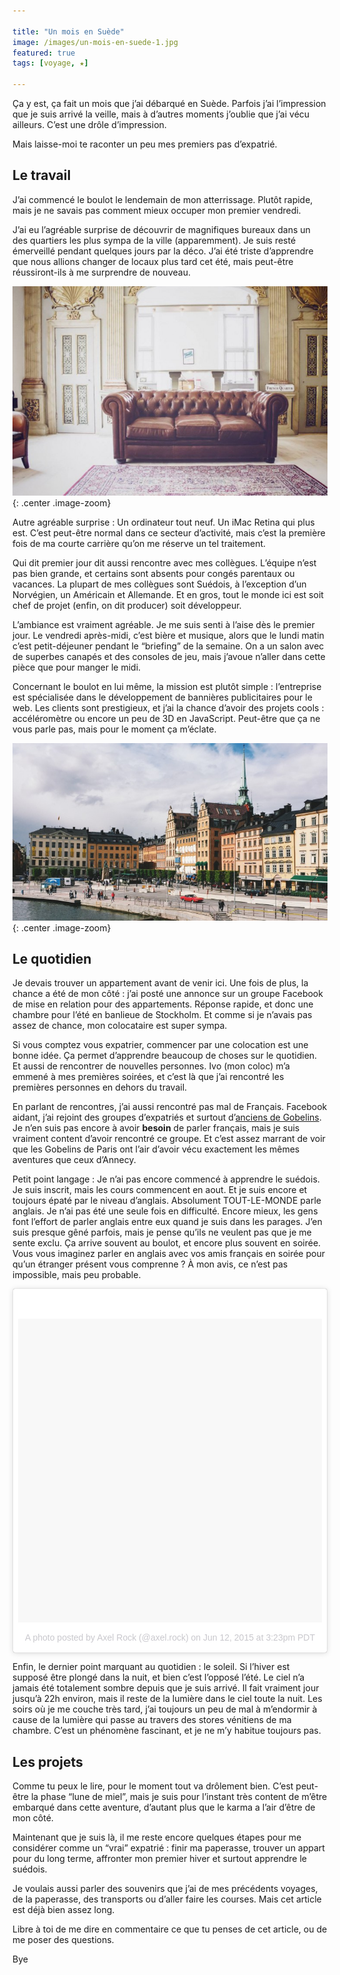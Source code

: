 ```yaml
---

title: "Un mois en Suède"
image: /images/un-mois-en-suede-1.jpg
featured: true
tags: [voyage, ★]

---
```


Ça y est, ça fait un mois que j’ai débarqué en Suède. Parfois j’ai l’impression que je suis arrivé la veille, mais à d’autres moments j’oublie que j’ai vécu ailleurs. C’est une drôle d’impression.

Mais laisse-moi te raconter un peu mes premiers pas d’expatrié.

## Le travail

J’ai commencé le boulot le lendemain de mon atterrissage. Plutôt rapide, mais je ne savais pas comment mieux occuper mon premier vendredi.

J’ai eu l’agréable surprise de découvrir de magnifiques bureaux dans un des quartiers les plus sympa de la ville (apparemment). Je suis resté émerveillé pendant quelques jours par la déco. J’ai été triste d’apprendre que nous allions changer de locaux plus tard cet été, mais peut-être réussiront-ils à me surprendre de nouveau.

![Old school bannerboy](/images/un-mois-en-suede-1.jpg "Old school bannerboy"){: .center .image-zoom}

Autre agréable surprise : Un ordinateur tout neuf. Un iMac Retina qui plus est. C’est peut-être normal dans ce secteur d’activité, mais c’est la première fois de ma courte carrière qu’on me réserve un tel traitement.

Qui dit premier jour dit aussi rencontre avec mes collègues. L’équipe n’est pas bien grande, et certains sont absents pour congés parentaux ou vacances. La plupart de mes collègues sont Suédois, à l’exception d’un Norvégien, un Américain et Allemande. Et en gros, tout le monde ici est soit chef de projet (enfin, on dit producer) soit développeur.

L’ambiance est vraiment agréable. Je me suis senti à l’aise dès le premier jour. Le vendredi après-midi, c’est bière et musique, alors que le lundi matin c’est petit-déjeuner pendant le “briefing” de la semaine. On a un salon avec de superbes canapés et des consoles de jeu, mais j’avoue n’aller dans cette pièce que pour manger le midi.

Concernant le boulot en lui même, la mission est plutôt simple : l’entreprise est spécialisée dans le développement de bannières publicitaires pour le web. Les clients sont prestigieux, et j’ai la chance d’avoir des projets cools : accéléromètre ou encore un peu de 3D en JavaScript. Peut-être que ça ne vous parle pas, mais pour le moment ça m’éclate.

![Balade dominicale à Gamla Stan](/images/un-mois-en-suede-2.jpg "Balade dominicale à Gamla Stan"){: .center .image-zoom}

## Le quotidien

Je devais trouver un appartement avant de venir ici. Une fois de plus, la chance a été de mon côté : j’ai posté une annonce sur un groupe Facebook de mise en relation pour des appartements. Réponse rapide, et donc une chambre pour l’été en banlieue de Stockholm. Et comme si je n’avais pas assez de chance, mon colocataire est super sympa.

Si vous comptez vous expatrier, commencer par une colocation est une bonne idée. Ça permet d’apprendre beaucoup de choses sur le quotidien. Et aussi de rencontrer de nouvelles personnes. Ivo (mon coloc) m’a emmené à mes premières soirées, et c’est là que j’ai rencontré les premières personnes en dehors du travail.

En parlant de rencontres, j’ai aussi rencontré pas mal de Français. Facebook aidant, j’ai rejoint des groupes d’expatriés et surtout d’[anciens de Gobelins](https://www.facebook.com/anciensgobelins). Je n’en suis pas encore à avoir **besoin** de parler français, mais je suis vraiment content d’avoir rencontré ce groupe. Et c’est assez marrant de voir que les Gobelins de Paris ont l’air d’avoir vécu exactement les mêmes aventures que ceux d’Annecy.

Petit point langage : Je n’ai pas encore commencé à apprendre le suédois. Je suis inscrit, mais les cours commencent en aout. Et je suis encore et toujours épaté par le niveau d’anglais. Absolument TOUT-LE-MONDE parle anglais. Je n’ai pas été une seule fois en difficulté. Encore mieux, les gens font l’effort de parler anglais entre eux quand je suis dans les parages. J’en suis presque gêné parfois, mais je pense qu’ils ne veulent pas que je me sente exclu. Ça arrive souvent au boulot, et encore plus souvent en soirée. Vous vous imaginez parler en anglais avec vos amis français en soirée pour qu’un étranger présent vous comprenne ? À mon avis, ce n’est pas impossible, mais peu probable.

<blockquote class="instagram-media" style="background: #FFF; border: 0; border-radius: 3px; box-shadow: 0 0 1px 0 rgba(0,0,0,0.5),0 1px 10px 0 rgba(0,0,0,0.15); margin: 1px; max-width: 658px; padding: 0; width: calc(100% - 2px);" data-instgrm-version="4"><div style="padding: 8px;"><div style="background: #F8F8F8; line-height: 0; margin-top: 40px; padding: 50% 0; text-align: center; width: 100%;"></div><p style="color: #c9c8cd; font-family: Arial,sans-serif; font-size: 14px; line-height: 17px; margin-bottom: 0; margin-top: 8px; overflow: hidden; padding: 8px 0 7px; text-align: center; text-overflow: ellipsis; white-space: nowrap;"><a style="color: #c9c8cd; font-family: Arial,sans-serif; font-size: 14px; font-style: normal; font-weight: normal; line-height: 17px; text-decoration: none;" href="https://instagram.com/p/32IJDDDU84/" target="_top">A photo posted by Axel Rock (@axel.rock)</a> on <time style="font-family: Arial,sans-serif; font-size: 14px; line-height: 17px;" datetime="2015-06-12T22:23:50+00:00">Jun 12, 2015 at 3:23pm PDT</time></p></div></blockquote>

<script src="//platform.instagram.com/en_US/embeds.js" async="" defer="defer"></script>


Enfin, le dernier point marquant au quotidien : le soleil. Si l’hiver est supposé être plongé dans la nuit, et bien c’est l’opposé l’été. Le ciel n’a jamais été totalement sombre depuis que je suis arrivé. Il fait vraiment jour jusqu’à 22h environ, mais il reste de la lumière dans le ciel toute la nuit. Les soirs où je me couche très tard, j’ai toujours un peu de mal à m’endormir à cause de la lumière qui passe au travers des stores vénitiens de ma chambre. C’est un phénomène fascinant, et je ne m’y habitue toujours pas.

## Les projets

Comme tu peux le lire, pour le moment tout va drôlement bien. C’est peut-être la phase “lune de miel”, mais je suis pour l’instant très content de m’être embarqué dans cette aventure, d’autant plus que le karma a l’air d’être de mon côté.

Maintenant que je suis là, il me reste encore quelques étapes pour me considérer comme un “vrai” expatrié : finir ma paperasse, trouver un appart pour du long terme, affronter mon premier hiver et surtout apprendre le suédois.

Je voulais aussi parler des souvenirs que j’ai de mes précédents voyages, de la paperasse, des transports ou d’aller faire les courses. Mais cet article est déjà bien assez long.

Libre à toi de me dire en commentaire ce que tu penses de cet article, ou de me poser des questions.

Bye